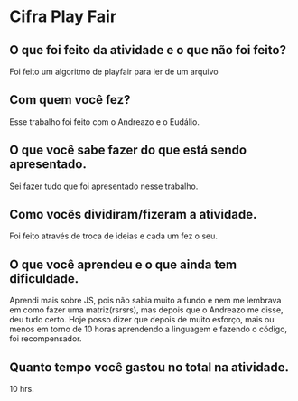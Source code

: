 # Cifra Play Fair

## O que foi feito da atividade e o que não foi feito?
  Foi feito um algoritmo de playfair para ler de um arquivo
## Com quem você fez?
  Esse trabalho foi feito com o Andreazo e o Eudálio.
## O que você sabe fazer do que está sendo apresentado.
  Sei fazer tudo que foi apresentado nesse trabalho.
## Como vocês dividiram/fizeram a atividade.
  Foi feito através de troca de ideias e cada um fez o seu.
## O que você aprendeu e o que ainda tem dificuldade.
  Aprendi mais sobre JS, pois não sabia muito a fundo e nem me lembrava em como fazer uma matriz(rsrsrs), mas depois que o Andreazo me disse, deu tudo certo. Hoje posso dizer que depois de muito esforço, mais ou menos em torno de 10 horas aprendendo a linguagem e fazendo o código, foi recompensador.
## Quanto tempo você gastou no total na atividade.
  10 hrs.
 

